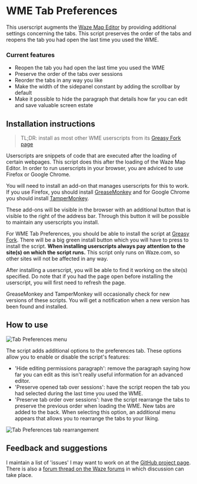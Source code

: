 # WME Tab Preferences

This userscript augments the [Waze Map Editor](https://www.waze.com/editor/) by providing additional settings concerning the tabs. This script preserves the order of the tabs and reopens the tab you had open the last time you used the WME.

### Current features

- Reopen the tab you had open the last time you used the WME
- Preserve the order of the tabs over sessions
- Reorder the tabs in any way you like
- Make the width of the sidepanel constant by adding the scrollbar by default
- Make it possible to hide the paragraph that details how far you can edit and save valuable screen estate

## Installation instructions

> TL;DR: install as most other WME userscripts from its [Greasy Fork page](https://greasyfork.org/scripts/14316-wme-tab-preferences)

Userscripts are snippets of code that are executed after the loading of certain webpages. This script does this after the loading of the Waze Map Editor. In order to run userscripts in your browser, you are adviced to use Firefox or Google Chrome.

You will need to install an add-on that manages userscripts for this to work. If you use Firefox, you should install [GreaseMonkey](https://addons.mozilla.org/firefox/addon/greasemonkey/) and for Google Chrome you should install [TamperMonkey](https://chrome.google.com/webstore/detail/tampermonkey/dhdgffkkebhmkfjojejmpbldmpobfkfo).

These add-ons will be visible in the browser with an additional button that is visible to the right of the address bar. Through this button it will be possible to maintain any userscripts you install.

For WME Tab Preferences, you should be able to install the script at [Greasy Fork](https://greasyfork.org/scripts/14316-wme-tab-preferences). There will be a big green install button which you will have to press to install the script.
__When installing userscripts always pay attention to the site(s) on which the script runs.__ This script only runs on Waze.com, so other sites will not be affected in any way.

After installing a userscript, you will be able to find it working on the site(s) specified. Do note that if you had the page open before installing the userscript, you will first need to refresh the page.

GreaseMonkey and TamperMonkey will occasionally check for new versions of these scripts. You will get a notification when a new version has been found and installed.

## How to use

![Tab Preferences menu](https://tomputtemans.com/waze-scripts/images/WME-TabPreferences-menu.png)

The script adds additional options to the preferences tab. These options allow you to enable or disable the script's features:

- 'Hide editing permissions paragraph': remove the paragraph saying how far you can edit as this isn't really useful information for an advanced editor.
- 'Preserve opened tab over sessions': have the script reopen the tab you had selected during the last time you used the WME.
- 'Preserve tab order over sessions': have the script rearrange the tabs to preserve the previous order when loading the WME. New tabs are added to the back. When selecting this option, an additional menu appears that allows you to rearrange the tabs to your liking.

![Tab Preferences tab rearrangement](https://tomputtemans.com/waze-scripts/images/WME-TabPreferences-tab-rearrange.png)

## Feedback and suggestions

I maintain a list of 'issues' I may want to work on at the [GitHub project page](https://github.com/Glodenox/wme-tabpreferences/issues). There is also a [forum thread on the Waze forums](https://www.waze.com/forum/viewtopic.php?f=819&t=168863) in which discussion can take place.
